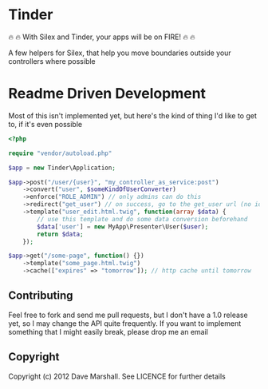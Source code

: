 Tinder
======

:fire: :fire: With Silex and Tinder, your apps will be on FIRE! :fire: :fire:

A few helpers for Silex, that help you move boundaries outside your controllers
where possible

Readme Driven Development
=========================

Most of this isn't implemented yet, but here's the kind of thing I'd like to get
to, if it's even possible

``` php
<?php

require "vendor/autoload.php"

$app = new Tinder\Application;

$app->post("/user/{user}", "my_controller_as_service:post")
    ->convert("user", $someKindOfUserConverter) 
    ->enforce("ROLE_ADMIN") // only admins can do this
    ->redirect("get_user") // on success, go to the get_user url (no idea how I'll do the params yet)
    ->template("user_edit.html.twig", function(array $data) { 
        // use this template and do some data conversion beforehand 
        $data['user'] = new MyApp\Presenter\User($user);
        return $data;
    });

$app->get("/some-page", function() {})
    ->template("some_page.html.twig")
    ->cache(["expires" => "tomorrow"]); // http cache until tomorrow

```

Contributing
------------

Feel free to fork and send me pull requests, but I don't have a 1.0 release yet,
so I may change the API quite frequently. If you want to implement something
that I might easily break, please drop me an email

Copyright
---------

Copyright (c) 2012 Dave Marshall. See LICENCE for further details


